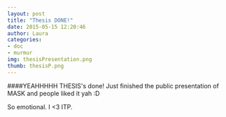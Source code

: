 ```yaml
---
layout: post
title: "Thesis DONE!"
date: 2015-05-15 12:20:46
author: Laura
categories: 
- doc
- murmur
img: thesisPresentation.png
thumb: thesisP.png
---
```


####YEAHHHHH
THESIS's done! Just finished the public presentation of MASK and people liked it yah :D

So emotional. I <3 ITP.
